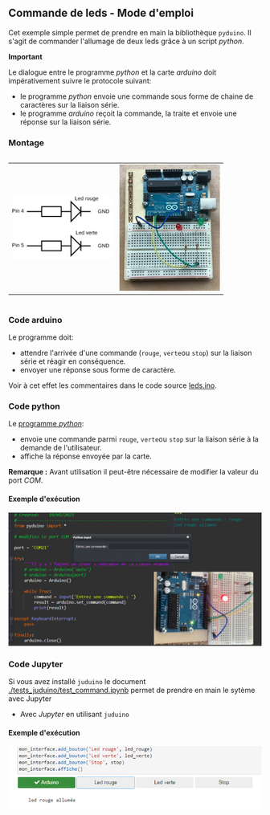 ## Commande de leds - Mode d'emploi

Cet exemple simple permet de prendre en main la bibliothèque `pyduino`.  Il s'agit de commander l'allumage de deux leds grâce à un script _python_.

**Important**

Le dialogue entre le programme _python_ et la carte _arduino_  doit impérativement suivre le protocole suivant:

- le programme _python_ envoie une commande sous forme de chaine de caractères sur la liaison série.
- le programme _arduino_ reçoit la commande, la traite et envoie une réponse sur la liaison série.

### Montage

<table style="display:inline-block">
<tr><td><img src='data/leds.svg' style = "width : 200px;"></td><td><img src='data/image_2.jpg' style = "width : 200px;"></td></tr>
</table>

### Code arduino

Le programme doit:

- attendre l'arrivée d'une commande (`rouge`, `verte`ou `stop`) sur la liaison série et réagir en conséquence.
- envoyer une réponse sous forme de caractère.

Voir à cet effet les commentaires dans le code source [leds.ino](../../arduino/leds/leds.ino).

### Code python

Le [programme _python_](../../tests_pyduino/commande_leds.py):
- envoie une commande parmi `rouge`, `verte`ou `stop` sur la liaison série à la demande de l'utilisateur.
- affiche la réponse envoyée par la carte.

**Remarque :** Avant utilisation il peut-être nécessaire de modifier la valeur du port _COM_.


#### Exemple d'exécution

<img src='data/image_10.png' style='width:700px'>

### Code Jupyter

Si vous avez installé `juduino` le document [./tests_juduino/test_command.ipynb](../../tests_juduino/test_command.ipynb) permet de prendre en main le sytème avec Jupyter
- Avec _Jupyter_ en utilisant `juduino`

#### Exemple d'exécution

<img src='data/image_14.png'>